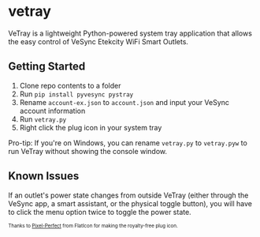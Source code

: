 # vetray
VeTray is a lightweight Python-powered system tray application that allows the easy control of VeSync Etekcity WiFi Smart Outlets. 

## Getting Started
1. Clone repo contents to a folder
2. Run `pip install pyvesync pystray`
3. Rename `account-ex.json` to `account.json` and input your VeSync account information
4. Run `vetray.py`
5. Right click the plug icon in your system tray

Pro-tip: If you're on Windows, you can rename `vetray.py` to `vetray.pyw` to run VeTray without showing the console window.

## Known Issues
If an outlet's power state changes from outside VeTray (either through the VeSync app, a smart assistant, or the physical toggle button), you will have to click the menu option twice to toggle the power state.

<sub><sup>Thanks to [Pixel-Perfect](https://www.flaticon.com/authors/pixel-perfect) from FlatIcon for making the royalty-free plug icon.<sub><sup>